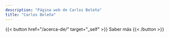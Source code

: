 ```yaml
---
description: "Página web de Carlos Beleña"
title: "Carlos Beleña"
---
```


{{< button href="/acerca-de/" target="_self" >}}
Saber más
{{< /button >}}
